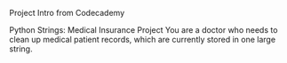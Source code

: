 Project Intro from Codecademy

Python Strings: Medical Insurance Project
You are a doctor who needs to clean up medical patient records, which are currently stored in one large string.
